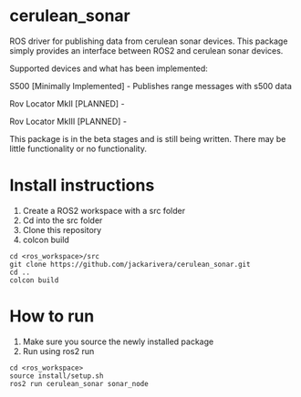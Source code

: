 # cerulean_sonar
ROS driver for publishing data from cerulean sonar devices. This package simply provides an interface between ROS2 and cerulean sonar devices. 

Supported devices and what has been implemented:

S500 [Minimally Implemented] - Publishes range messages with s500 data

Rov Locator MkII [PLANNED] - 

Rov Locator MkIII [PLANNED] -

This package is in the beta stages and is still being written. There may be little functionality or no functionality.

# Install instructions
1. Create a ROS2 workspace with a src folder
2. Cd into the src folder
3. Clone this repository
4. colcon build
```
cd <ros_workspace>/src
git clone https://github.com/jackarivera/cerulean_sonar.git
cd ..
colcon build
```

# How to run
1. Make sure you source the newly installed package
2. Run using ros2 run
```
cd <ros_workspace>
source install/setup.sh
ros2 run cerulean_sonar sonar_node
```
